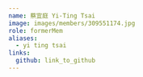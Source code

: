 ```yaml
---
name: 蔡宜庭 Yi-Ting Tsai 
image: images/members/309551174.jpg 
role: formerMem
aliases:
  - yi ting tsai
links:
  github: link_to_github 
---
```

